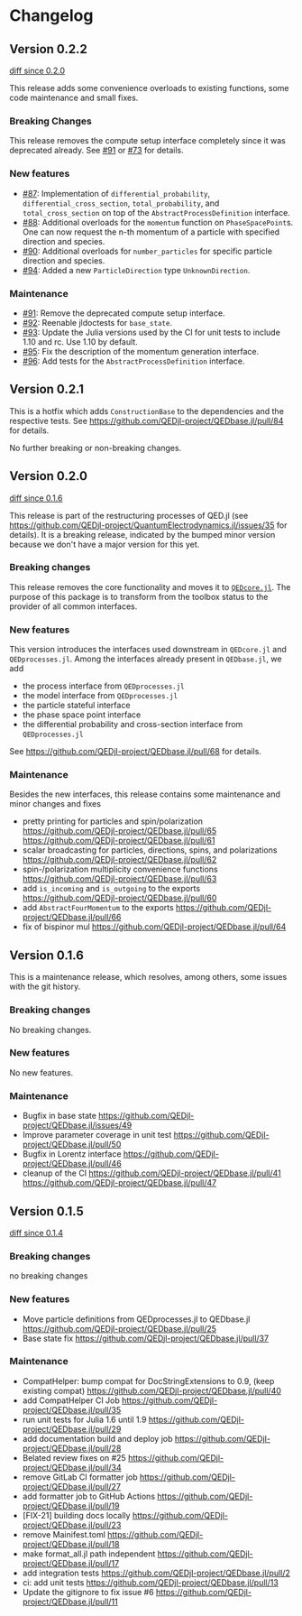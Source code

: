 # Changelog

## Version 0.2.2

[diff since 0.2.0](https://github.com/QEDjl-project/QEDbase.jl/compare/release-0.2.0...release-0.2.2)

This release adds some convenience overloads to existing functions, some code maintenance and small fixes.

### Breaking Changes

This release removes the compute setup interface completely since it was deprecated already.
See [#91](https://github.com/QEDjl-project/QEDbase.jl/pull/91) or [#73](https://github.com/QEDjl-project/QEDbase.jl/issues/73) for details.

### New features

- [#87](https://github.com/QEDjl-project/QEDbase.jl/pull/87): Implementation of `differential_probability`, `differential_cross_section`, `total_probability`, and `total_cross_section` on top of the `AbstractProcessDefinition` interface.
- [#88](https://github.com/QEDjl-project/QEDbase.jl/pull/88): Additional overloads for the `momentum` function on `PhaseSpacePoint`s. One can now request the n-th momentum of a particle with specified direction and species.
- [#90](https://github.com/QEDjl-project/QEDbase.jl/pull/90): Additional overloads for `number_particles` for specific particle direction and species.
- [#94](https://github.com/QEDjl-project/QEDbase.jl/pull/94): Added a new `ParticleDirection` type `UnknownDirection`.

### Maintenance

- [#91](https://github.com/QEDjl-project/QEDbase.jl/pull/91): Remove the deprecated compute setup interface.
- [#92](https://github.com/QEDjl-project/QEDbase.jl/pull/92): Reenable jldoctests for `base_state`.
- [#93](https://github.com/QEDjl-project/QEDbase.jl/pull/93): Update the Julia versions used by the CI for unit tests to include 1.10 and rc. Use 1.10 by default.
- [#95](https://github.com/QEDjl-project/QEDbase.jl/pull/95): Fix the description of the momentum generation interface.
- [#96](https://github.com/QEDjl-project/QEDbase.jl/pull/96): Add tests for the `AbstractProcessDefinition` interface.

## Version 0.2.1

This is a hotfix which adds `ConstructionBase` to the dependencies and the respective
tests. See https://github.com/QEDjl-project/QEDbase.jl/pull/84 for details.

No further breaking or non-breaking changes.

## Version 0.2.0

[diff since 0.1.6](https://github.com/QEDjl-project/QEDbase.jl/compare/release-0.1.6...release-0.2.0)

This release is part of the restructuring processes of QED.jl (see https://github.com/QEDjl-project/QuantumElectrodynamics.jl/issues/35 for details).
It is a breaking release, indicated by the bumped minor version because we don't have a major version for this
yet.

### Breaking changes

This release removes the core functionality and moves it to [`QEDcore.jl`](https://github.com/QEDjl-project/QEDcore.jl).
The purpose of this package is to transform from the toolbox status to the provider of all
common interfaces.

### New features

This version introduces the interfaces used downstream in `QEDcore.jl` and
`QEDprocesses.jl`. Among the interfaces already
present in `QEDbase.jl`, we add

- the process interface from `QEDprocesses.jl`
- the model interface from `QEDprocesses.jl`
- the particle stateful interface
- the phase space point interface
- the differential probability and cross-section interface from `QEDprocesses.jl`

See https://github.com/QEDjl-project/QEDbase.jl/pull/68 for details.

### Maintenance

Besides the new interfaces, this release contains some maintenance and minor changes and
fixes

- pretty printing for particles and spin/polarization https://github.com/QEDjl-project/QEDbase.jl/pull/65 https://github.com/QEDjl-project/QEDbase.jl/pull/61
- scalar broadcasting for particles, directions, spins, and polarizations https://github.com/QEDjl-project/QEDbase.jl/pull/62
- spin-/polarization multiplicity convenience functions https://github.com/QEDjl-project/QEDbase.jl/pull/63
- add `is_incoming` and `is_outgoing` to the exports https://github.com/QEDjl-project/QEDbase.jl/pull/60
- add `AbstractFourMomentum` to the exports https://github.com/QEDjl-project/QEDbase.jl/pull/66
- fix of bispinor mul https://github.com/QEDjl-project/QEDbase.jl/pull/64

## Version 0.1.6

This is a maintenance release, which resolves, among others, some issues with the git history.

### Breaking changes

No breaking changes.

### New features

No new features.

### Maintenance

- Bugfix in base state https://github.com/QEDjl-project/QEDbase.jl/issues/49
- Improve parameter coverage in unit test https://github.com/QEDjl-project/QEDbase.jl/pull/50
- Bugfix in Lorentz interface https://github.com/QEDjl-project/QEDbase.jl/pull/46
- cleanup of the CI https://github.com/QEDjl-project/QEDbase.jl/pull/41 https://github.com/QEDjl-project/QEDbase.jl/pull/47

## Version 0.1.5

[diff since 0.1.4](https://github.com/QEDjl-project/QEDbase.jl/compare/0c70f66...release-0.1.5)

### Breaking changes

no breaking changes

### New features

- Move particle definitions from QEDprocesses.jl to QEDbase.jl https://github.com/QEDjl-project/QEDbase.jl/pull/25
- Base state fix https://github.com/QEDjl-project/QEDbase.jl/pull/37

### Maintenance

- CompatHelper: bump compat for DocStringExtensions to 0.9, (keep existing compat) https://github.com/QEDjl-project/QEDbase.jl/pull/40
- add CompatHelper CI Job https://github.com/QEDjl-project/QEDbase.jl/pull/35
- run unit tests for Julia 1.6 until 1.9
  https://github.com/QEDjl-project/QEDbase.jl/pull/29
- add documentation build and deploy job
  https://github.com/QEDjl-project/QEDbase.jl/pull/28
- Belated review fixes on #25
  https://github.com/QEDjl-project/QEDbase.jl/pull/34
- remove GitLab CI formatter job
  https://github.com/QEDjl-project/QEDbase.jl/pull/27
- add formatter job to GitHub Actions
  https://github.com/QEDjl-project/QEDbase.jl/pull/19
- [FIX-21] building docs locally
  https://github.com/QEDjl-project/QEDbase.jl/pull/23
- remove Mainifest.toml https://github.com/QEDjl-project/QEDbase.jl/pull/18
- make format_all.jl path independent
  https://github.com/QEDjl-project/QEDbase.jl/pull/17
- add integration tests https://github.com/QEDjl-project/QEDbase.jl/pull/2
- ci: add unit tests https://github.com/QEDjl-project/QEDbase.jl/pull/13
- Update the gitignore to fix issue #6
  https://github.com/QEDjl-project/QEDbase.jl/pull/11
